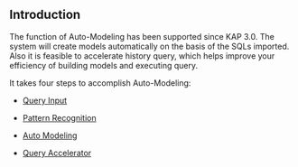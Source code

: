 ## Introduction

The function of Auto-Modeling has been supported since KAP 3.0. The system will create models automatically on the basis of the SQLs imported. Also it is feasible to accelerate history query, which helps improve your efficiency of building models and executing query.

It takes four steps to accomplish Auto-Modeling:

- [Query Input](query_input.en.md)
- [Pattern Recognition](pattern_recognition.en.md)


- [Auto Modeling](auto_modeling.en.md)


- [Query Accelerator](query_accelerator.en.md)

